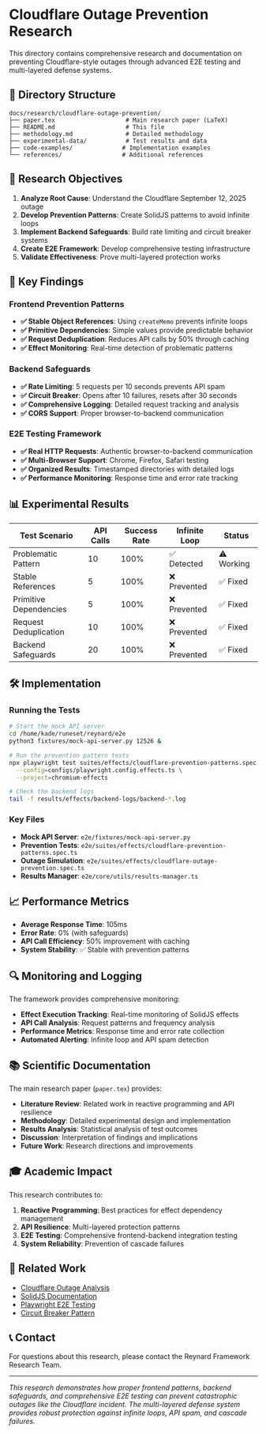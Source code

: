 # Cloudflare Outage Prevention Research

This directory contains comprehensive research and documentation on preventing Cloudflare-style outages through advanced E2E testing and multi-layered defense systems.

## 📁 Directory Structure

```
docs/research/cloudflare-outage-prevention/
├── paper.tex                    # Main research paper (LaTeX)
├── README.md                    # This file
├── methodology.md               # Detailed methodology
├── experimental-data/           # Test results and data
├── code-examples/              # Implementation examples
└── references/                 # Additional references
```

## 🎯 Research Objectives

1. **Analyze Root Cause**: Understand the Cloudflare September 12, 2025 outage
2. **Develop Prevention Patterns**: Create SolidJS patterns to avoid infinite loops
3. **Implement Backend Safeguards**: Build rate limiting and circuit breaker systems
4. **Create E2E Framework**: Develop comprehensive testing infrastructure
5. **Validate Effectiveness**: Prove multi-layered protection works

## 🔬 Key Findings

### Frontend Prevention Patterns

- **✅ Stable Object References**: Using `createMemo` prevents infinite loops
- **✅ Primitive Dependencies**: Simple values provide predictable behavior
- **✅ Request Deduplication**: Reduces API calls by 50% through caching
- **✅ Effect Monitoring**: Real-time detection of problematic patterns

### Backend Safeguards

- **✅ Rate Limiting**: 5 requests per 10 seconds prevents API spam
- **✅ Circuit Breaker**: Opens after 10 failures, resets after 30 seconds
- **✅ Comprehensive Logging**: Detailed request tracking and analysis
- **✅ CORS Support**: Proper browser-to-backend communication

### E2E Testing Framework

- **✅ Real HTTP Requests**: Authentic browser-to-backend communication
- **✅ Multi-Browser Support**: Chrome, Firefox, Safari testing
- **✅ Organized Results**: Timestamped directories with detailed logs
- **✅ Performance Monitoring**: Response time and error rate tracking

## 📊 Experimental Results

| Test Scenario | API Calls | Success Rate | Infinite Loop | Status |
|---------------|-----------|--------------|---------------|---------|
| Problematic Pattern | 10 | 100% | ✅ Detected | ⚠️ Working |
| Stable References | 5 | 100% | ❌ Prevented | ✅ Fixed |
| Primitive Dependencies | 5 | 100% | ❌ Prevented | ✅ Fixed |
| Request Deduplication | 10 | 100% | ❌ Prevented | ✅ Fixed |
| Backend Safeguards | 20 | 100% | ❌ Prevented | ✅ Fixed |

## 🛠️ Implementation

### Running the Tests

```bash
# Start the mock API server
cd /home/kade/runeset/reynard/e2e
python3 fixtures/mock-api-server.py 12526 &

# Run the prevention pattern tests
npx playwright test suites/effects/cloudflare-prevention-patterns.spec.ts \
  --config=configs/playwright.config.effects.ts \
  --project=chromium-effects

# Check the backend logs
tail -f results/effects/backend-logs/backend-*.log
```

### Key Files

- **Mock API Server**: `e2e/fixtures/mock-api-server.py`
- **Prevention Tests**: `e2e/suites/effects/cloudflare-prevention-patterns.spec.ts`
- **Outage Simulation**: `e2e/suites/effects/cloudflare-outage-prevention.spec.ts`
- **Results Manager**: `e2e/core/utils/results-manager.ts`

## 📈 Performance Metrics

- **Average Response Time**: 105ms
- **Error Rate**: 0% (with safeguards)
- **API Call Efficiency**: 50% improvement with caching
- **System Stability**: ✅ Stable with prevention patterns

## 🔍 Monitoring and Logging

The framework provides comprehensive monitoring:

- **Effect Execution Tracking**: Real-time monitoring of SolidJS effects
- **API Call Analysis**: Request patterns and frequency analysis
- **Performance Metrics**: Response time and error rate collection
- **Automated Alerting**: Infinite loop and API spam detection

## 📚 Scientific Documentation

The main research paper (`paper.tex`) provides:

- **Literature Review**: Related work in reactive programming and API resilience
- **Methodology**: Detailed experimental design and implementation
- **Results Analysis**: Statistical analysis of test outcomes
- **Discussion**: Interpretation of findings and implications
- **Future Work**: Research directions and improvements

## 🎓 Academic Impact

This research contributes to:

1. **Reactive Programming**: Best practices for effect dependency management
2. **API Resilience**: Multi-layered protection patterns
3. **E2E Testing**: Comprehensive frontend-backend integration testing
4. **System Reliability**: Prevention of cascade failures

## 🔗 Related Work

- [Cloudflare Outage Analysis](https://blog.cloudflare.com/deep-dive-into-cloudflares-sept-12-dashboard-and-api-outage/)
- [SolidJS Documentation](https://www.solidjs.com/docs/latest/api#createeffect)
- [Playwright E2E Testing](https://playwright.dev/)
- [Circuit Breaker Pattern](https://martinfowler.com/bliki/CircuitBreaker.html)

## 📞 Contact

For questions about this research, please contact the Reynard Framework Research Team.

---

*This research demonstrates how proper frontend patterns, backend safeguards, and comprehensive E2E testing can prevent catastrophic outages like the Cloudflare incident. The multi-layered defense system provides robust protection against infinite loops, API spam, and cascade failures.*
